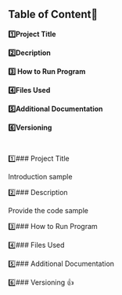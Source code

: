 ## Table of Content:bookmark:

**:one:Project Title**

**:two:Decription**

**:three: How to Run Program**

**:four:Files Used**

**:five:Additional Documentation**

**:six:Versioning**

#
:one:### Project Title

Introduction sample

:two:### Description

Provide the code sample 

:three:### How to Run Program 


:four:### Files Used 


:five:### Additional Documentation


:six:### Versioning
:+1:
